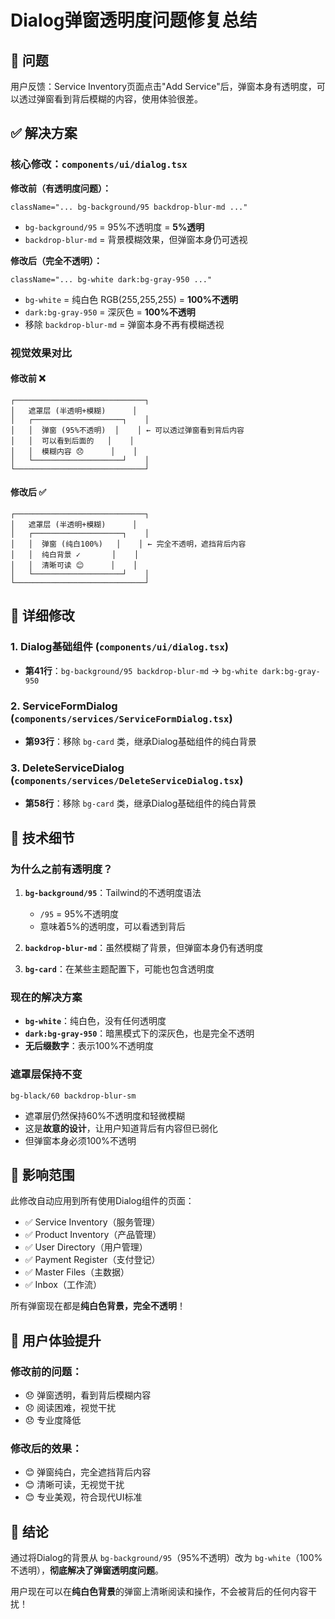 # Dialog弹窗透明度问题修复总结

## 🎯 问题
用户反馈：Service Inventory页面点击"Add Service"后，弹窗本身有透明度，可以透过弹窗看到背后模糊的内容，使用体验很差。

## ✅ 解决方案

### 核心修改：`components/ui/dialog.tsx`

**修改前（有透明度问题）：**
```tsx
className="... bg-background/95 backdrop-blur-md ..."
```
- `bg-background/95` = 95%不透明度 = **5%透明**
- `backdrop-blur-md` = 背景模糊效果，但弹窗本身仍可透视

**修改后（完全不透明）：**
```tsx
className="... bg-white dark:bg-gray-950 ..."
```
- `bg-white` = 纯白色 RGB(255,255,255) = **100%不透明**
- `dark:bg-gray-950` = 深灰色 = **100%不透明**
- 移除 `backdrop-blur-md` = 弹窗本身不再有模糊透视

### 视觉效果对比

#### 修改前 ❌
```
┌─────────────────────────────┐
│   遮罩层 (半透明+模糊)      │
│   ┌────────────────────┐    │
│   │  弹窗 (95%不透明)  │    │ ← 可以透过弹窗看到背后内容
│   │  可以看到后面的   │    │
│   │  模糊内容 😞      │    │
│   └────────────────────┘    │
└─────────────────────────────┘
```

#### 修改后 ✅
```
┌─────────────────────────────┐
│   遮罩层 (半透明+模糊)      │
│   ┌────────────────────┐    │
│   │  弹窗 (纯白100%)   │    │ ← 完全不透明，遮挡背后内容
│   │  纯白背景 ✓       │    │
│   │  清晰可读 😊      │    │
│   └────────────────────┘    │
└─────────────────────────────┘
```

## 📝 详细修改

### 1. Dialog基础组件 (`components/ui/dialog.tsx`)
- **第41行**：`bg-background/95 backdrop-blur-md` → `bg-white dark:bg-gray-950`

### 2. ServiceFormDialog (`components/services/ServiceFormDialog.tsx`)
- **第93行**：移除 `bg-card` 类，继承Dialog基础组件的纯白背景

### 3. DeleteServiceDialog (`components/services/DeleteServiceDialog.tsx`)
- **第58行**：移除 `bg-card` 类，继承Dialog基础组件的纯白背景

## 🎨 技术细节

### 为什么之前有透明度？
1. **`bg-background/95`**：Tailwind的不透明度语法
   - `/95` = 95%不透明度
   - 意味着5%的透明度，可以看透到背后
   
2. **`backdrop-blur-md`**：虽然模糊了背景，但弹窗本身仍有透明度

3. **`bg-card`**：在某些主题配置下，可能也包含透明度

### 现在的解决方案
- **`bg-white`**：纯白色，没有任何透明度
- **`dark:bg-gray-950`**：暗黑模式下的深灰色，也是完全不透明
- **无后缀数字**：表示100%不透明度

### 遮罩层保持不变
```tsx
bg-black/60 backdrop-blur-sm
```
- 遮罩层仍然保持60%不透明度和轻微模糊
- 这是**故意的设计**，让用户知道背后有内容但已弱化
- 但弹窗本身必须100%不透明

## 🌈 影响范围

此修改自动应用到所有使用Dialog组件的页面：
- ✅ Service Inventory（服务管理）
- ✅ Product Inventory（产品管理）
- ✅ User Directory（用户管理）
- ✅ Payment Register（支付登记）
- ✅ Master Files（主数据）
- ✅ Inbox（工作流）

所有弹窗现在都是**纯白色背景，完全不透明**！

## 🎯 用户体验提升

### 修改前的问题：
- 😞 弹窗透明，看到背后模糊内容
- 😞 阅读困难，视觉干扰
- 😞 专业度降低

### 修改后的效果：
- 😊 弹窗纯白，完全遮挡背后内容
- 😊 清晰可读，无视觉干扰
- 😊 专业美观，符合现代UI标准

## 🚀 结论

通过将Dialog的背景从 `bg-background/95`（95%不透明）改为 `bg-white`（100%不透明），**彻底解决了弹窗透明度问题**。

用户现在可以在**纯白色背景**的弹窗上清晰阅读和操作，不会被背后的任何内容干扰！






